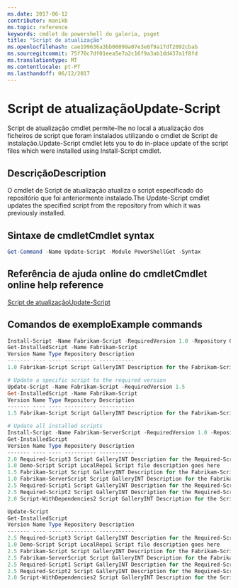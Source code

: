 ```yaml
---
ms.date: 2017-06-12
contributor: manikb
ms.topic: reference
keywords: cmdlet do powershell do galeria, psget
title: "Script de atualização"
ms.openlocfilehash: cae199636a3bb06099a07e3e0f9a17df2092cbab
ms.sourcegitcommit: 75f70c7df01eea5e7a2c16f9a3ab1dd437a1f8fd
ms.translationtype: MT
ms.contentlocale: pt-PT
ms.lasthandoff: 06/12/2017
---
```

# <a name="update-script"></a><span data-ttu-id="dce1b-103">Script de atualização</span><span class="sxs-lookup"><span data-stu-id="dce1b-103">Update-Script</span></span>

<span data-ttu-id="dce1b-104">Script de atualização cmdlet permite-lhe no local a atualização dos ficheiros de script que foram instalados utilizando o cmdlet de Script de instalação.</span><span class="sxs-lookup"><span data-stu-id="dce1b-104">Update-Script cmdlet lets you to do in-place update of the script files which were installed using Install-Script cmdlet.</span></span>

## <a name="description"></a><span data-ttu-id="dce1b-105">Descrição</span><span class="sxs-lookup"><span data-stu-id="dce1b-105">Description</span></span>

<span data-ttu-id="dce1b-106">O cmdlet de Script de atualização atualiza o script especificado do repositório que foi anteriormente instalado.</span><span class="sxs-lookup"><span data-stu-id="dce1b-106">The Update-Script cmdlet updates the specified script from the repository from which it was previously installed.</span></span>

## <a name="cmdlet-syntax"></a><span data-ttu-id="dce1b-107">Sintaxe de cmdlet</span><span class="sxs-lookup"><span data-stu-id="dce1b-107">Cmdlet syntax</span></span>

```powershell
Get-Command -Name Update-Script -Module PowerShellGet -Syntax
```
## <a name="cmdlet-online-help-reference"></a><span data-ttu-id="dce1b-108">Referência de ajuda online do cmdlet</span><span class="sxs-lookup"><span data-stu-id="dce1b-108">Cmdlet online help reference</span></span>

[<span data-ttu-id="dce1b-109">Script de atualização</span><span class="sxs-lookup"><span data-stu-id="dce1b-109">Update-Script</span></span>](http://go.microsoft.com/fwlink/?LinkId=619787)

## <a name="example-commands"></a><span data-ttu-id="dce1b-110">Comandos de exemplo</span><span class="sxs-lookup"><span data-stu-id="dce1b-110">Example commands</span></span>
```powershell
Install-Script -Name Fabrikam-Script -RequiredVersion 1.0 -Repository GalleryINT -Scope
Get-InstalledScript -Name Fabrikam-Script
Version Name Type Repository Description
------- ---- ---- ---------- -----------
1.0 Fabrikam-Script Script GalleryINT Description for the Fabrikam-Script script

# Update a specific script to the required version
Update-Script -Name Fabrikam-Script -RequiredVersion 1.5
Get-InstalledScript -Name Fabrikam-Script
Version Name Type Repository Description
------- ---- ---- ---------- -----------
1.5 Fabrikam-Script Script GalleryINT Description for the Fabrikam-Script script

# Update all installed scripts
Install-Script -Name Fabrikam-ServerScript -RequiredVersion 1.0 -Repository GalleryINT -Scope CurrentUser
Get-InstalledScript
Version Name Type Repository Description
------- ---- ---- ---------- -----------
2.0 Required-Script3 Script GalleryINT Description for the Required-Script3 script
1.0 Demo-Script Script LocalRepo1 Script file description goes here
1.5 Fabrikam-Script Script GalleryINT Description for the Fabrikam-Script script
1.0 Fabrikam-ServerScript Script GalleryINT Description for the Fabrikam-ServerScript script
2.5 Required-Script1 Script GalleryINT Description for the Required-Script1 script
2.5 Required-Script2 Script GalleryINT Description for the Required-Script2 script
2.0 Script-WithDependencies2 Script GalleryINT Description for the Script-WithDependencies2 script

Update-Script
Get-InstalledScript
Version Name Type Repository Description
------- ---- ---- ---------- -----------
2.5 Required-Script3 Script GalleryINT Description for the Required-Script3 script
1.0 Demo-Script Script LocalRepo1 Script file description goes here
2.5 Fabrikam-Script Script GalleryINT Description for the Fabrikam-Script script
2.5 Fabrikam-ServerScript Script GalleryINT Description for the Fabrikam-ServerScript script
2.5 Required-Script1 Script GalleryINT Description for the Required-Script1 script
2.5 Required-Script2 Script GalleryINT Description for the Required-Script2 script
2.0 Script-WithDependencies2 Script GalleryINT Description for the Script-WithDependencies2 script
```

